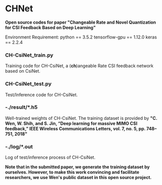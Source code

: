 # CHNet

**Open source codes for paper "Changeable Rate and Novel Quantization for CSI Feedback Based on Deep Learning"**

Environment Requirement:
python == 3.5.2
tensorflow-gpu == 1.12.0
keras == 2.2.4

### CH-CsiNet_train.py
Training code for CH-CsiNet, a (**ch**)angeable Rate CSI feedback network based on CsiNet.

### CH-CsiNet_test.py
Test/Inference code for CH-CsiNet.

### -./result/\*.h5
Well-trained weights of CH-CsiNet. The training dataset is provided by **"C. Wen, W. Shih, and S. Jin, “Deep learning for massive MIMO CSI feedback,” IEEE Wireless Communications Letters, vol. 7, no. 5, pp. 748–751, 2018"**

### -./log/\*.out
Log of test/inference process of CH-CsiNet.

**Note that in the submitted paper, we generate the training dataset by ourselves. However, to make this work convincing and facilitate researchers, we use Wen's public dataset in this open source project.**
